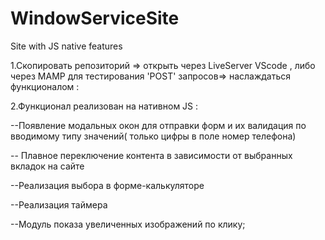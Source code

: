 # WindowServiceSite
Site with JS native features

1.Скопировать репозиторий => открыть через LiveServer VScode , либо через MAMP для тестирования 'POST' запросов=> наслаждаться функционалом :  

2.Функционал реализован на нативном JS :   

--Появление модальных окон для отправки форм и их валидация по вводимому типу значений( только цифры в поле номер телефона)

-- Плавное переключение контента  в зависимости от выбранных вкладок на сайте

--Реализация выбора в форме-калькуляторе

--Реализация таймера

--Модуль показа увеличенных изображений по клику;

